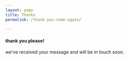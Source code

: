 ```yaml
---
layout: page
title: Thanks
permalink: /thank-you-come-again/
 
---
```

<div class="col-sm-5  col-sm-offset-2">
          <h4>thank you please!</h4>
          <p>we've received your message and will be in touch soon.</p><br>
</div>